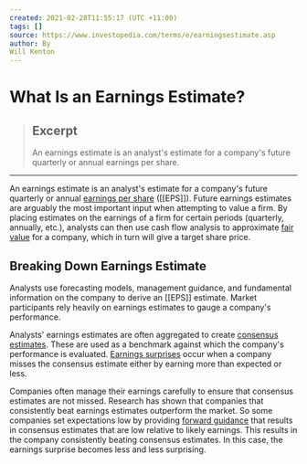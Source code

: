 ```yaml
---
created: 2021-02-28T11:55:17 (UTC +11:00)
tags: []
source: https://www.investopedia.com/terms/e/earningsestimate.asp
author: By
Will Kenton
---
```


# What Is an Earnings Estimate?

> ## Excerpt
> An earnings estimate is an analyst's estimate for a company's future quarterly or annual earnings per share.

---
An earnings estimate is an analyst's estimate for a company's future quarterly or annual [earnings per share](https://www.investopedia.com/terms/e/eps.asp) ([[EPS]]). Future earnings estimates are arguably the most important input when attempting to value a firm. By placing estimates on the earnings of a firm for certain periods (quarterly, annually, etc.), analysts can then use cash flow analysis to approximate [fair value](https://www.investopedia.com/terms/f/fairvalue.asp) for a company, which in turn will give a target share price.

## Breaking Down Earnings Estimate

Analysts use forecasting models, management guidance, and fundamental information on the company to derive an [[EPS]] estimate. Market participants rely heavily on earnings estimates to gauge a company's performance.

Analysts' earnings estimates are often aggregated to create [consensus estimates](https://www.investopedia.com/terms/c/consensusestimate.asp). These are used as a benchmark against which the company's performance is evaluated. [Earnings surprises](https://www.investopedia.com/terms/e/earningssurprise.asp) occur when a company misses the consensus estimate either by earning more than expected or less. 

Companies often manage their earnings carefully to ensure that consensus estimates are not missed. Research has shown that companies that consistently beat earnings estimates outperform the market. So some companies set expectations low by providing [forward guidance](https://www.investopedia.com/terms/f/forward-guidance.asp) that results in consensus estimates that are low relative to likely earnings. This results in the company consistently beating consensus estimates. In this case, the earnings surprise becomes less and less surprising.
